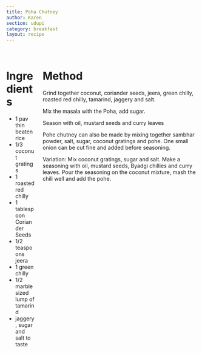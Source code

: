 ```yaml
---
title: Poha Chutney
author: Karen
section: udupi
category: breakfast
layout: recipe
---
```


<br>
<div class='columns'> <div class='column is-one-third p-3' markdown='1'>

# Ingredients

* 1 pav thin beaten rice
* 1/3 coconut gratings
* 1 roasted red chilly
* 1 tablespoon Coriander Seeds
* 1/2 teaspoons jeera
* 1 green chilly
* 1/2 marble sized lump of tamarind
* jaggery, sugar and salt to taste




</div> <div class='column is-two-thirds p-3' markdown='1'>

# Method

Grind together coconut, coriander seeds, jeera, green chilly, roasted red chilly, tamarind, jaggery and salt.

Mix the masala with the Poha, add sugar.

Season with oil, mustard seeds and curry leaves

Pohe chutney can also be made by mixing together sambhar powder, salt, sugar, coconut gratings and pohe. One small onion can be cut fine and added before seasoning.
 
Variation: Mix coconut gratings, sugar and salt. Make a seasoning with oil, mustard seeds, Byadgi chillies and curry leaves. Pour the seasoning on the coconut mixture, mash the chili well and add the pohe.



</div> </div>